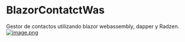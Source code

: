 # BlazorContatctWas
Gestor de contactos utilizando blazor webassembly, dapper y Radzen.
[![image.png](https://i.postimg.cc/bNpF92JV/image.png)](https://postimg.cc/Bt7gqb22)
